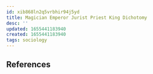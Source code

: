```yaml
---
id: xib868ln2q5vrbhir94j5yd
title: Magician Emperor Jurist Priest King Dichotomy
desc: ''
updated: 1655441183940
created: 1655441183940
tags: sociology
---
```



## References
